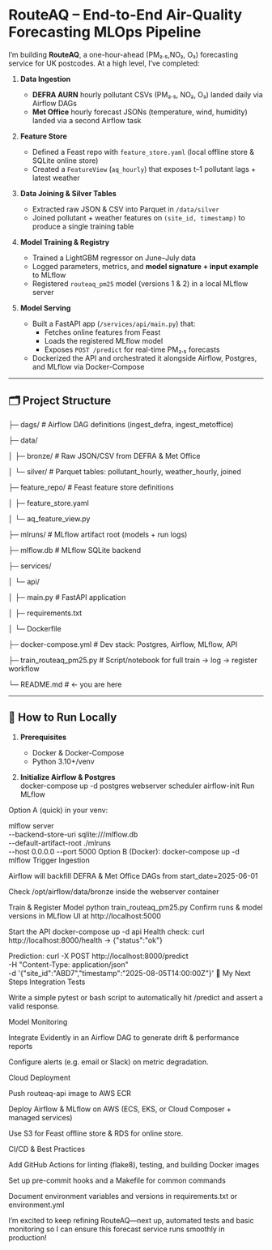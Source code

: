 # RouteAQ – End-to-End Air-Quality Forecasting MLOps Pipeline

I’m building **RouteAQ**, a one-hour-ahead (PM₂.₅,NO₂, O₃) forecasting service for UK postcodes. At a high level, I’ve completed:

1. **Data Ingestion**  
   - **DEFRA AURN** hourly pollutant CSVs (PM₂.₅, NO₂, O₃) landed daily via Airflow DAGs  
   - **Met Office** hourly forecast JSONs (temperature, wind, humidity) landed via a second Airflow task

2. **Feature Store**  
   - Defined a Feast repo with `feature_store.yaml` (local offline store & SQLite online store)  
   - Created a `FeatureView` (`aq_hourly`) that exposes t–1 pollutant lags + latest weather

3. **Data Joining & Silver Tables**  
   - Extracted raw JSON & CSV into Parquet in `/data/silver`  
   - Joined pollutant + weather features on `(site_id, timestamp)` to produce a single training table

4. **Model Training & Registry**  
   - Trained a LightGBM regressor on June–July data  
   - Logged parameters, metrics, and **model signature + input example** to MLflow  
   - Registered `routeaq_pm25` model (versions 1 & 2) in a local MLflow server

5. **Model Serving**  
   - Built a FastAPI app (`/services/api/main.py`) that:  
     - Fetches online features from Feast  
     - Loads the registered MLflow model  
     - Exposes `POST /predict` for real-time PM₂.₅ forecasts  
   - Dockerized the API and orchestrated it alongside Airflow, Postgres, and MLflow via Docker-Compose

---

## 🗂️ Project Structure

├─ dags/ # Airflow DAG definitions (ingest_defra, ingest_metoffice)

├─ data/

│ ├─ bronze/ # Raw JSON/CSV from DEFRA & Met Office

│ └─ silver/ # Parquet tables: pollutant_hourly, weather_hourly, joined

├─ feature_repo/ # Feast feature store definitions

│ ├─ feature_store.yaml

│ └─ aq_feature_view.py

├─ mlruns/ # MLflow artifact root (models + run logs)

├─ mlflow.db # MLflow SQLite backend

├─ services/

│ └─ api/

│ ├─ main.py # FastAPI application

│ ├─ requirements.txt

│ └─ Dockerfile

├─ docker-compose.yml # Dev stack: Postgres, Airflow, MLflow, API

├─ train_routeaq_pm25.py # Script/notebook for full train → log → register
 workflow
 
└─ README.md # ← you are here


---

## 🚀 How to Run Locally

1. **Prerequisites**  
   - Docker & Docker-Compose  
   - Python 3.10+/venv  

2. **Initialize Airflow & Postgres**  
   docker-compose up -d postgres webserver scheduler airflow-init
Run MLflow

Option A (quick) in your venv:

mlflow server \
  --backend-store-uri sqlite:///mlflow.db \
  --default-artifact-root ./mlruns \
  --host 0.0.0.0 --port 5000
Option B (Docker):
docker-compose up -d mlflow
Trigger Ingestion

Airflow will backfill DEFRA & Met Office DAGs from start_date=2025-06-01

Check /opt/airflow/data/bronze inside the webserver container

Train & Register Model
python train_routeaq_pm25.py
Confirm runs & model versions in MLflow UI at http://localhost:5000

Start the API
docker-compose up -d api
Health check: curl http://localhost:8000/health → {"status":"ok"}

Prediction:
curl -X POST http://localhost:8000/predict \
  -H "Content-Type: application/json" \
  -d '{"site_id":"ABD7","timestamp":"2025-08-05T14:00:00Z"}'
🔭 My Next Steps
Integration Tests

Write a simple pytest or bash script to automatically hit /predict and assert a valid response.

Model Monitoring

Integrate Evidently in an Airflow DAG to generate drift & performance reports

Configure alerts (e.g. email or Slack) on metric degradation.

Cloud Deployment

Push routeaq-api image to AWS ECR

Deploy Airflow & MLflow on AWS (ECS, EKS, or Cloud Composer + managed services)

Use S3 for Feast offline store & RDS for online store.

CI/CD & Best Practices

Add GitHub Actions for linting (flake8), testing, and building Docker images

Set up pre-commit hooks and a Makefile for common commands

Document environment variables and versions in requirements.txt or environment.yml

I’m excited to keep refining RouteAQ—next up, automated tests and basic monitoring so I can ensure this forecast service runs smoothly in production!